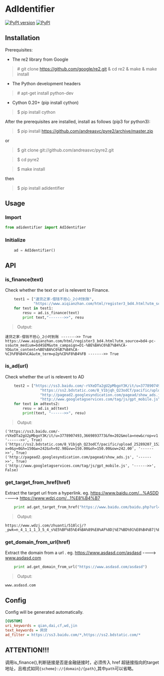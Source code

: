 # AdIdentifier
[![PyPI version](https://img.shields.io/pypi/pyversions/adidentifier.svg)](https://pypi.python.org/pypi/adidentifier)
[![PyPI](https://img.shields.io/pypi/v/adidentifier.svg)](https://pypi.python.org/pypi/adidentifier)

## Installation
Prerequisites:
* The re2 library from Google
> \# git clone https://github.com/google/re2.git & cd re2 & make & make install

* The Python development headers 
> \# apt-get install python-dev

* Cython 0.20+ (pip install cython)
> $ pip install cython

After the prerequisites are installed, install as follows (pip3 for python3):
> $ pip install https://github.com/andreasvc/pyre2/archive/master.zip

or
>$ git clone git://github.com/andreasvc/pyre2.git

>$ cd pyre2

>$ make install

then
>$ pip install adidentifier

## Usage

### Import
```python
from adidentifier import AdIdentifier
```
### Initialize 
```python
    ad = AdIdentifier()
```
## API
### is_finance(text)
Check whether the text or url is relevent to Finance.
```python
    test1 = ["速贷之家-借钱不担心_2小时到账", 
             "https://www.aiqianzhan.com/html/register3_bd4.html?utm_source=bd4-pc-ss&utm_medium=bd4SEM&utm_campaign=D1-%BE%BA%C6%B7%B4%CA-YD&utm_content=%BE%BA%C6%B7%B4%CA-%C3%FB%B4%CA&utm_term=p2p%CD%F8%B4%FB"]
    for test in test1:
        resu = ad.is_finance(text)
        print text,"------->>", resu
```
> Output:
```
速贷之家-借钱不担心_2小时到账 ------->> True
https://www.aiqianzhan.com/html/register3_bd4.html?utm_source=bd4-pc-ss&utm_medium=bd4SEM&utm_campaign=D1-%BE%BA%C6%B7%B4%CA-YD&utm_content=%BE%BA%C6%B7%B4%CA-%C3%FB%B4%CA&utm_term=p2p%CD%F8%B4%FB ------->> True
```
### is_ad(url)
Check whether the url is relevent to AD
```python
    test2 = ["https://ss3.baidu.com/-rVXeDTa2gU2pMbgoY3K/it/u=3778907493,3669893773&fm=202&mola=new&crop=v1",
                "https://ss2.bdstatic.com/8_V1bjqh_Q23odCf/pacific/upload_25289207_1521622472509.png?x=0&y=0&h=150&w=242&vh=92.98&vw=150.00&oh=150.00&ow=242.00",
                "http://pagead2.googlesyndication.com/pagead/show_ads.js",
                "http://www.googletagservices.com/tag/js/gpt_mobile.js"]
    for text in adtexts2:
        resu = ad.is_ad(text)
        print(text, "------>>", resu)
```
> Output:
```
('https://ss3.baidu.com/-rVXeDTa2gU2pMbgoY3K/it/u=3778907493,3669893773&fm=202&mola=new&crop=v1', '------>>', True)
('https://ss2.bdstatic.com/8_V1bjqh_Q23odCf/pacific/upload_25289207_1521622472509.png?x=0&y=0&h=150&w=242&vh=92.98&vw=150.00&oh=150.00&ow=242.00', '------>>', True)
('http://pagead2.googlesyndication.com/pagead/show_ads.js', '------>>', True)
('http://www.googletagservices.com/tag/js/gpt_mobile.js', '------>>', False)
```

### get_target_from_href(href)
Extract the target url from a hyperlink. eg. https://www.baidu.com/...%ASDD   ---->    https://www.wdzj.com/...1%E8%B4%B7

```python
    print ad.get_target_from_href("https://www.baidu.com/baidu.php?url=0f0000jsnOdydCYpIY2xQXFCV1h5YmZnZh_pWjXI1sMrqQiM8Y55S59-6yXvznN6gm_5K2BIwOl4qzVcr2qRUIZdYnyTM2gOTAL-ed0xhaXP7ZI4XoxPJtWsnc4vPT3Qgcpo8dLTicCsAu_tZqqn5DH0sVytFArXV5kfFxBwLN5Kyia2R0.DD_NR2Ar5Od663rj6t8ae9zC63p_jnNKtAlEuw9zsISgZsIoDgQvTVxQgzdtEZ-LTEuzk3x5I9qxo9vU_5Mvmxgv3IhOj4en5VS8ZutEOOS1j4SrZdSyZxg9tqhZden5o3OOOqhZ1tT5ot_rSEj4en5ovmxgkl32AM-WI6h9ikX1BsIT7jHzlRL5spycTT5y9G4mgwRDkRAcY_1fdIT7jHzs_lTUQqRHAZ1tT5ot_rSEj4en5ovmxgkl32AM-CFhY_mx5ksSEzselt5M_sSEu9qx7i_nYQZu_LSr4f.U1Yk0ZDq1xBYSsKspynqn0KY5TL3V5_0pyYqnWcd0ATqmhRLn0KdpHdBmy-bIfKspyfqnWR0mv-b5Hckr0KVIjYknjDLg1DsnH-xnW0vn-t1PW0k0AVG5H00TMfqP1cz0ANGujYkPjmvg1cvnWR4g1cknH0Yg1cznHR40AFG5HcsP0KVm1YLPjDknjnknjIxP1fkPWckP1f1g1DkP1bkrHD1nHIxn0KkTA-b5H00TyPGujYs0ZFMIA7M5H00mycqn7ts0ANzu1Ys0ZKs5H00UMus5H08nj0snj0snj00Ugws5H00uAwETjYs0ZFJ5H00uANv5gKW0AuY5H00TA6qn0KET1Ys0AFL5HDs0A4Y5H00TLCq0ZwdT1YLPHTvnHnLPWTLrjmkPWmvnHfk0ZF-TgfqnHRzPHcYrH0knj0dPsK1pyfqrHNhmW-9m10snj0suARvrfKWTvYqPWD4PRuAPHc3Pbw7wj9arfK9m1Yk0ZK85H00TydY5H00Tyd15H00XMfqn0KVmdqhThqV5HKxn7tsg100uA78IyF-gLK_my4GuZnqn7tsg1Kxn0Ksmgwxuhk9u1Ys0AwWpyfqn0K-IA-b5iYk0A71TAPW5H00IgKGUhPW5H00Tydh5H00uhPdIjYs0AulpjYs0Au9IjYs0ZGsUZN15H00mywhUA7M5HD0UAuW5H00mLFW5HfsPHmv&us=0.0.0.0.0.0.0.101&ck=0.0.0.0.0.0.0.0&shh=www.baidu.com&sht=baidu")
```
> Output:
```shell
https://www.wdzj.com/zhuanti/518lcj/?_pwk=n_4_1_1_1_3_5_4_s%E5%BF%85%E4%BA%89%E8%AF%8D|%E7%BD%91%E8%B4%B7|%E7%BD%91%E8%B4%B7&utm_source=baidu&utm_medium=cpc&tm_content=search&utm_campaign=%E7%BD%91%E8%B4%B7&utm_term=%E7%BD%91%E8%B4%B7
```

### get_domain_from_url(href)
Extract the domain from a url . eg. https://www.asdasd.com/asdasd   ---->    www.asdasd.com

```python
    print ad.get_domain_from_url("https://www.asdasd.com/asdasd")
```
> Output:
```shell
www.asdasd.com
```


## Config
Config will be generated automatically.
```ini
[CUSTOM]
uri_keywords = qian,dai,cf,wd,jin
text_keywords = 网贷
ad_filter = https://ss3.baidu.com/*,https://ss2.bdstatic.com/*
```

## ATTENTION!!!
调用is_finance(),判断链接是否是金融链接时，必须传入 href 超链接指向的target地址，且格式如同`{scheme}://{domain}/{path}`,其中`path`可以省略。






